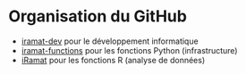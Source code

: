 # Organisation du GitHub

* [iramat-dev](https://github.com/iramat/iramat-dev) pour le développement informatique
* [iramat-functions](https://github.com/iramat/iramat-functions) pour les fonctions Python (infrastructure)
* [iRamat](https://github.com/iramat/iRamat) pour les fonctions R (analyse de données)
